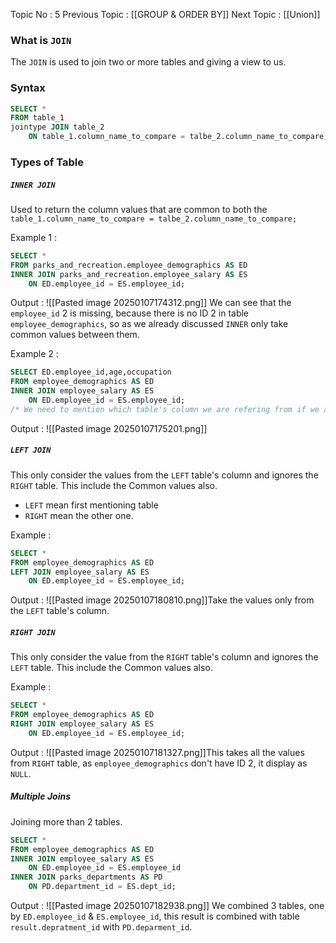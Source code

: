 Topic No : 5
Previous Topic : [[GROUP & ORDER BY]]
Next Topic : [[Union]]

### What is `JOIN`
The `JOIN` is used to join two or more tables and giving a view to us.

### Syntax

```SQL
SELECT *
FROM table_1
jointype JOIN table_2
	ON table_1.column_name_to_compare = talbe_2.column_name_to_compare;
```
### Types of Table


##### `INNER JOIN`
Used to return the column values that are common to both the ``table_1.column_name_to_compare = talbe_2.column_name_to_compare;``

Example 1 : 
```SQL
SELECT *
FROM parks_and_recreation.employee_demographics AS ED
INNER JOIN parks_and_recreation.employee_salary AS ES
	ON ED.employee_id = ES.employee_id;
```

Output : ![[Pasted image 20250107174312.png]]
We can see that the `employee_id` 2 is missing, because there is no ID 2 in table `employee_demographics`, so as we already discussed `INNER` only take common values between them.

Example 2 :
```SQL
SELECT ED.employee_id,age,occupation
FROM employee_demographics AS ED
INNER JOIN employee_salary AS ES
	ON ED.employee_id = ES.employee_id;
/* We need to mention which table's column we are refering from if we are handling two columns with same name from different tables
```

Output : 
![[Pasted image 20250107175201.png]]

##### `LEFT JOIN`
This only consider the values from the `LEFT` table's column and ignores the `RIGHT` table. This include the Common values also.
- `LEFT` mean first mentioning table
- `RIGHT` mean the other one.

Example : 
```SQL
SELECT *
FROM employee_demographics AS ED
LEFT JOIN employee_salary AS ES
	ON ED.employee_id = ES.employee_id;
```

Output : 
![[Pasted image 20250107180810.png]]Take the values only from the `LEFT` table's column.

##### `RIGHT JOIN`
This only consider the value from the `RIGHT` table's column and ignores the `LEFT` table. This include the Common values also.

Example : 
```SQL
SELECT *
FROM employee_demographics AS ED
RIGHT JOIN employee_salary AS ES
	ON ED.employee_id = ES.employee_id;
```

Output :
![[Pasted image 20250107181327.png]]This takes all the values from `RIGHT` table, as `employee_demographics` don't have ID 2, it display as `NULL`.
##### Multiple Joins
Joining more than 2 tables.

```SQL
SELECT *
FROM employee_demographics AS ED
INNER JOIN employee_salary AS ES
	ON ED.employee_id = ES.employee_id
INNER JOIN parks_departments AS PD
	ON PD.department_id = ES.dept_id;
```

Output :
![[Pasted image 20250107182938.png]]
We combined 3 tables, one by  `ED.employee_id` & `ES.employee_id`, this result is combined with table `result.depratment_id` with `PD.deparment_id`.

